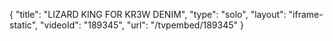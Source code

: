 {
    "title": "LIZARD KING FOR KR3W DENIM",
    "type": "solo",
    "layout": "iframe-static",
    "videoId": "189345",
    "url": "\/tvpembed\/189345"
}